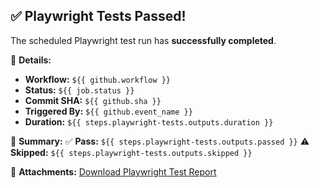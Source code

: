## ✅ Playwright Tests Passed!

The scheduled Playwright test run has **successfully completed**.

📌 **Details:**
- **Workflow:** `${{ github.workflow }}`
- **Status:** `${{ job.status }}`
- **Commit SHA:** `${{ github.sha }}`
- **Triggered By:** `${{ github.event_name }}`
- **Duration:** `${{ steps.playwright-tests.outputs.duration }}`

📝 **Summary:**
✅ **Pass:** `${{ steps.playwright-tests.outputs.passed }}`
⚠️ **Skipped:** `${{ steps.playwright-tests.outputs.skipped }}`

📎 **Attachments:**
[Download Playwright Test Report](../../actions/artifacts)
